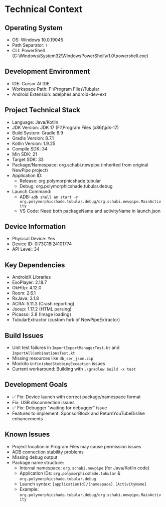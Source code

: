# Technical Context

## Operating System
- OS: Windows 10.0.19045
- Path Separator: \
- CLI: PowerShell (C:\Windows\System32\WindowsPowerShell\v1.0\powershell.exe)

## Development Environment
- IDE: Cursor AI IDE
- Workspace Path: F:\Program Files\Tubular
- Android Extension: adelphes.android-dev-ext

## Project Technical Stack
- Language: Java/Kotlin
- JDK Version: JDK 17 (F:\Program Files (x86)\jdk-17)
- Build System: Gradle 8.9
- Gradle Version: 8.7.1
- Kotlin Version: 1.9.25
- Compile SDK: 34
- Min SDK: 21
- Target SDK: 33
- Package/Namespace: org.schabi.newpipe (inherited from original NewPipe project)
- Application ID:
  - Release: org.polymorphicshade.tubular
  - Debug: org.polymorphicshade.tubular.debug
- Launch Command: 
  - ADB: `adb shell am start -n org.polymorphicshade.tubular.debug/org.schabi.newpipe.MainActivity`
  - VS Code: Need both packageName and activityName in launch.json

## Device Information
- Physical Device: Yes
- Device ID: 0I73C18I24101774
- API Level: 34

## Key Dependencies
- AndroidX Libraries
- ExoPlayer: 2.18.7
- OkHttp: 4.12.0
- Room: 2.6.1
- RxJava: 3.1.8
- ACRA: 5.11.3 (Crash reporting)
- Jsoup: 1.17.2 (HTML parsing)
- Picasso: 2.8 (Image loading)
- TubularExtractor (custom fork of NewPipeExtractor)

## Build Issues
- Unit test failures in `ImportExportManagerTest.kt` and `ImportAllCombinationsTest.kt`
- Missing resources like `db_ser_json.zip`
- Mockito `UnfinishedStubbingException` issues
- Current workaround: Building with `.\gradlew build -x test`

## Development Goals
- ✅ Fix: Device launch with correct package/namespace format
- Fix: USB disconnection issues
- ✅ Fix: Debugger "waiting for debugger" issue
- Features to implement: SponsorBlock and ReturnYouTubeDislike enhancements

## Known Issues
- Project location in Program Files may cause permission issues
- ADB connection stability problems
- Missing debug output
- Package name structure:
  - Internal namespace: `org.schabi.newpipe` (for Java/Kotlin code)
  - Application IDs: `org.polymorphicshade.tubular` & `org.polymorphicshade.tubular.debug` 
  - Launch syntax: `[applicationId]/[namespace].[ActivityName]`
  - Example: `org.polymorphicshade.tubular.debug/org.schabi.newpipe.MainActivity` 